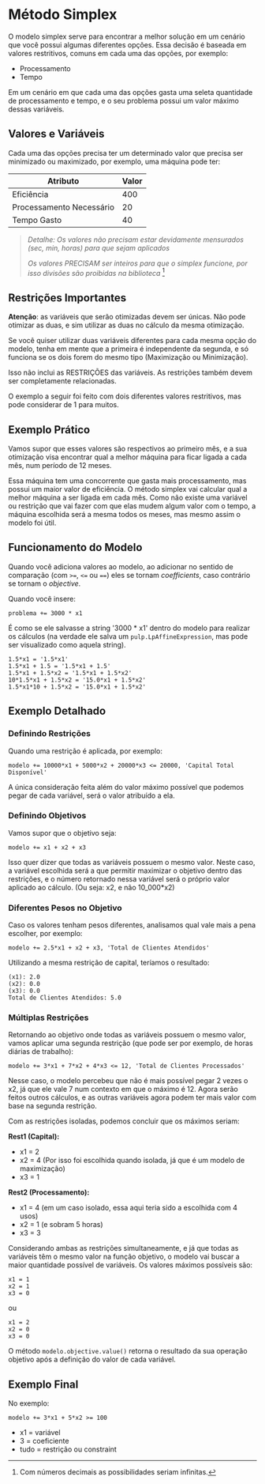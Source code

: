 # Método Simplex

O modelo simplex serve para encontrar a melhor solução em um cenário que você possui algumas diferentes opções. Essa decisão é baseada em valores restritivos, comuns em cada uma das opções, por exemplo:

- Processamento
- Tempo

Em um cenário em que cada uma das opções gasta uma seleta quantidade de processamento e tempo, e o seu problema possui um valor máximo dessas variáveis.

## Valores e Variáveis

Cada uma das opções precisa ter um determinado valor que precisa ser minimizado ou maximizado, por exemplo, uma máquina pode ter:

| Atributo | Valor |
|----------|-------|
| Eficiência | 400 |
| Processamento Necessário | 20 |
| Tempo Gasto | 40 |

> *Detalhe: Os valores não precisam estar devidamente mensurados (sec, min, horas) para que sejam aplicados*
>
> *Os valores PRECISAM ser inteiros para que o simplex funcione, por isso divisões são proibidas na biblioteca* [^1]

[^1]: Com números decimais as possibilidades seriam infinitas.

## Restrições Importantes

**Atenção**: as variáveis que serão otimizadas devem ser únicas. Não pode otimizar as duas, e sim utilizar as duas no cálculo da mesma otimização.

Se você quiser utilizar duas variáveis diferentes para cada mesma opção do modelo, tenha em mente que a primeira é independente da segunda, e só funciona se os dois forem do mesmo tipo (Maximização ou Minimização).

Isso não inclui as RESTRIÇÕES das variáveis. As restrições também devem ser completamente relacionadas.

O exemplo a seguir foi feito com dois diferentes valores restritivos, mas pode considerar de 1 para muitos.

## Exemplo Prático

Vamos supor que esses valores são respectivos ao primeiro mês, e a sua otimização visa encontrar qual a melhor máquina para ficar ligada a cada mês, num período de 12 meses.

Essa máquina tem uma concorrente que gasta mais processamento, mas possui um maior valor de eficiência. O método simplex vai calcular qual a melhor máquina a ser ligada em cada mês. Como não existe uma variável ou restrição que vai fazer com que elas mudem algum valor com o tempo, a máquina escolhida será a mesma todos os meses, mas mesmo assim o modelo foi útil.

## Funcionamento do Modelo

Quando você adiciona valores ao modelo, ao adicionar no sentido de comparação (com `>=`, `<=` ou `==`) eles se tornam _coefficients_, caso contrário se tornam o _objective_.

Quando você insere:
```
problema += 3000 * x1
```

É como se ele salvasse a string '3000 * x1' dentro do modelo para realizar os cálculos (na verdade ele salva um `pulp.LpAffineExpression`, mas pode ser visualizado como aquela string).

```
1.5*x1 = '1.5*x1'
1.5*x1 + 1.5 = '1.5*x1 + 1.5'
1.5*x1 + 1.5*x2 = '1.5*x1 + 1.5*x2'
10*1.5*x1 + 1.5*x2 = '15.0*x1 + 1.5*x2'
1.5*x1*10 + 1.5*x2 = '15.0*x1 + 1.5*x2'
```

## Exemplo Detalhado

### Definindo Restrições

Quando uma restrição é aplicada, por exemplo:

```
modelo += 10000*x1 + 5000*x2 + 20000*x3 <= 20000, 'Capital Total Disponível'
```

A única consideração feita além do valor máximo possível que podemos pegar de cada variável, será o valor atribuído a ela.

### Definindo Objetivos

Vamos supor que o objetivo seja:

```
modelo += x1 + x2 + x3
```

Isso quer dizer que todas as variáveis possuem o mesmo valor.
Neste caso, a variável escolhida será a que permitir maximizar o objetivo dentro das restrições, e o número retornado nessa variável será o próprio valor aplicado ao cálculo. (Ou seja: x2, e não 10_000*x2)

### Diferentes Pesos no Objetivo

Caso os valores tenham pesos diferentes, analisamos qual vale mais a pena escolher, por exemplo:

```
modelo += 2.5*x1 + x2 + x3, 'Total de Clientes Atendidos'
```

Utilizando a mesma restrição de capital, teríamos o resultado:
```
(x1): 2.0
(x2): 0.0
(x3): 0.0
Total de Clientes Atendidos: 5.0
```

### Múltiplas Restrições

Retornando ao objetivo onde todas as variáveis possuem o mesmo valor, vamos aplicar uma segunda restrição (que pode ser por exemplo, de horas diárias de trabalho):

```
modelo += 3*x1 + 7*x2 + 4*x3 <= 12, 'Total de Clientes Processados'
```

Nesse caso, o modelo percebeu que não é mais possível pegar 2 vezes o x2, já que ele vale 7 num contexto em que o máximo é 12. Agora serão feitos outros cálculos, e as outras variáveis agora podem ter mais valor com base na segunda restrição.

Com as restrições isoladas, podemos concluir que os máximos seriam:

**Rest1 (Capital):**
- x1 = 2
- x2 = 4 (Por isso foi escolhida quando isolada, já que é um modelo de maximização)
- x3 = 1

**Rest2 (Processamento):**
- x1 = 4 (em um caso isolado, essa aqui teria sido a escolhida com 4 usos)
- x2 = 1 (e sobram 5 horas)
- x3 = 3

Considerando ambas as restrições simultaneamente, e já que todas as variáveis têm o mesmo valor na função objetivo, o modelo vai buscar a maior quantidade possível de variáveis. Os valores máximos possíveis são:

```
x1 = 1
x2 = 1
x3 = 0
```

ou

```
x1 = 2
x2 = 0
x3 = 0
```

O método `modelo.objective.value()` retorna o resultado da sua operação objetivo após a definição do valor de cada variável.

## Exemplo Final

No exemplo:

```
modelo += 3*x1 + 5*x2 >= 100
```

- x1 = variável
- 3 = coeficiente
- tudo = restrição ou constraint
